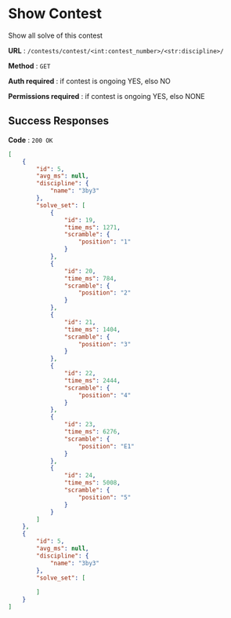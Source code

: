 # Show Contest

Show all solve of this contest

**URL** : `/contests/contest/<int:contest_number>/<str:discipline>/`

**Method** : `GET`

**Auth required** : if contest is ongoing YES, elso NO 

**Permissions required** : if contest is ongoing YES, elso NONE

## Success Responses

**Code** : `200 OK`


```json
[
    {
        "id": 5,
        "avg_ms": null,
        "discipline": {
            "name": "3by3"
        },
        "solve_set": [
            {
                "id": 19,
                "time_ms": 1271,
                "scramble": {
                    "position": "1"
                }
            },
            {
                "id": 20,
                "time_ms": 784,
                "scramble": {
                    "position": "2"
                }
            },
            {
                "id": 21,
                "time_ms": 1404,
                "scramble": {
                    "position": "3"
                }
            },
            {
                "id": 22,
                "time_ms": 2444,
                "scramble": {
                    "position": "4"
                }
            },
            {
                "id": 23,
                "time_ms": 6276,
                "scramble": {
                    "position": "E1"
                }
            },
            {
                "id": 24,
                "time_ms": 5008,
                "scramble": {
                    "position": "5"
                }
            }
        ]
    },
    {
        "id": 5,
        "avg_ms": null,
        "discipline": {
            "name": "3by3"
        },
        "solve_set": [
          
        ]
    }
]
```
